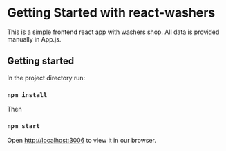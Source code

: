# Getting Started with react-washers

This is a simple frontend react app with washers shop.
All data is provided manually in App.js.

## Getting started

In the project directory run:
### `npm install`

Then
### `npm start`

Open [http://localhost:3006](http://localhost:3006) to view it in our browser.
